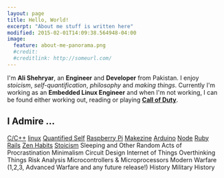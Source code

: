 ```yaml
---
layout: page
title: Hello, World!
excerpt: "About me stuff is written here"
modified: 2015-02-01T14:09:38.564948-04:00
image:
  feature: about-me-panorama.png
  #credit:
  #creditlink: http://someurl.com/
---
```


I'm **Ali Shehryar**, an **Engineer** and **Developer** from Pakistan. I enjoy *stoicism*, *self-quantification*, *philosophy* and *making things*. Currently I'm working as an **Embedded Linux Engineer** and when I'm not working, I can be found either working out, reading or playing [**Call of Duty**](www.callofduty.com).

<!---So you're in my about me source. Good for you! Since Github markdown is
 used refer to it's documentation for syntax related stuff--->

## I Admire ...

<a markdown="0" href="https://isocpp.org" class="btn">C/C++</a>
<a markdown="0" href="https://github/torvalds/linux" class="btn">linux</a>
<a markdown="0" href="http://quantifiedself.com" class="btn">Quantified Self</a>
<a markdown="0" href="http://raspberrypi.org" class="btn">Raspberry Pi</a>
<a markdown="0" href="http://makezine.com" class="btn">Makezine</a>
<a markdown="0" href="http://arduino.cc" class="btn">Arduino</a>
<a markdown="0" href="http://nodejs.org" class="btn">Node</a>
<a markdown="0" href="https://www.ruby-lang.org/" class="btn">Ruby</a>
<a markdown="0" href="https://github.com/rails/rails" class="btn">Rails</a>
<a markdown="0" href="http://zenhabits.net" class="btn">Zen Habits</a>
<a markdown="0" href="http://http://philosophyforlife.org/philosophies-for-life/stoics/" class="btn">Stoicism</a>
<a markdown="0" class="btn">Sleeping and Other Random Acts of Procrastination</a>
<a markdown="0" class="btn">Minimalism</a>
<a markdown="0" class="btn">Circuit Design</a>
<a markdown="0" class="btn">Internet of Things</a>
<a markdown="0" class="btn">Overthinking Things</a>
<a markdown="0" class="btn">Risk Analysis</a>
<a markdown="0" class="btn">Microcontrollers & Microprocessors</a>
<a markdown="0" class="btn">Modern Warfare (1,2,3, Advanced Warfare and any future release!)</a>
<a markdown="0" class="btn">History</a>
<a markdown="0" class="btn">Military History</a>

<!---[^1]: Example: *domain.com/category-name/post-title*--->
